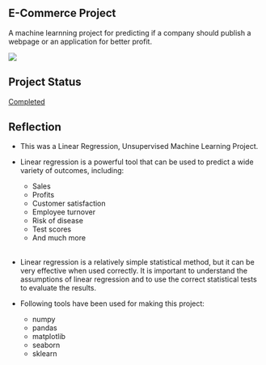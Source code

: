 ## E-Commerce Project 

A machine learnning project for predicting if a company should publish a webpage or an application for better profit.

<img src="https://badgen.net/badge/Linear Regression/Unsupervised Machine Learning/blue?icon=python"/>

## Project Status
[Completed](https://drive.google.com/file/d/1aE7HY1yekyH5RJQpUvlb3rELtOuk7ATn/view?usp=sharing)

## Reflection

  - This was a Linear Regression, Unsupervised Machine Learning Project. 
  - Linear regression is a powerful tool that can be used to predict a wide variety of outcomes, including:

    - Sales
    - Profits
    - Customer satisfaction
    - Employee turnover
    - Risk of disease
    - Test scores
    - And much more
    <br>
  - Linear regression is a relatively simple statistical method, but it can be very effective when used correctly. It is important to understand the assumptions of linear regression and to use the correct statistical tests to evaluate the results.
  - Following tools have been used for making this project:
    - numpy
    - pandas
    - matplotlib
    - seaborn
    - sklearn
